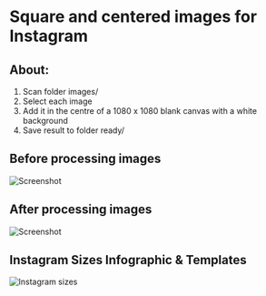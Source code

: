 # Square and centered images for Instagram

## About:
1. Scan folder images/
2. Select each image
3. Add it in the centre of a 1080 x 1080 blank canvas with a white background
4. Save result to folder ready/

## Before processing images

![Screenshot](https://i.imgur.com/vp4JuKX.jpg)


## After processing images

![Screenshot](https://i.imgur.com/yBmL1Q6.jpg)

## Instagram Sizes Infographic & Templates
![Instagram sizes](https://dustn.tv/free-resources/instagram-sizes-infographic.jpg)
